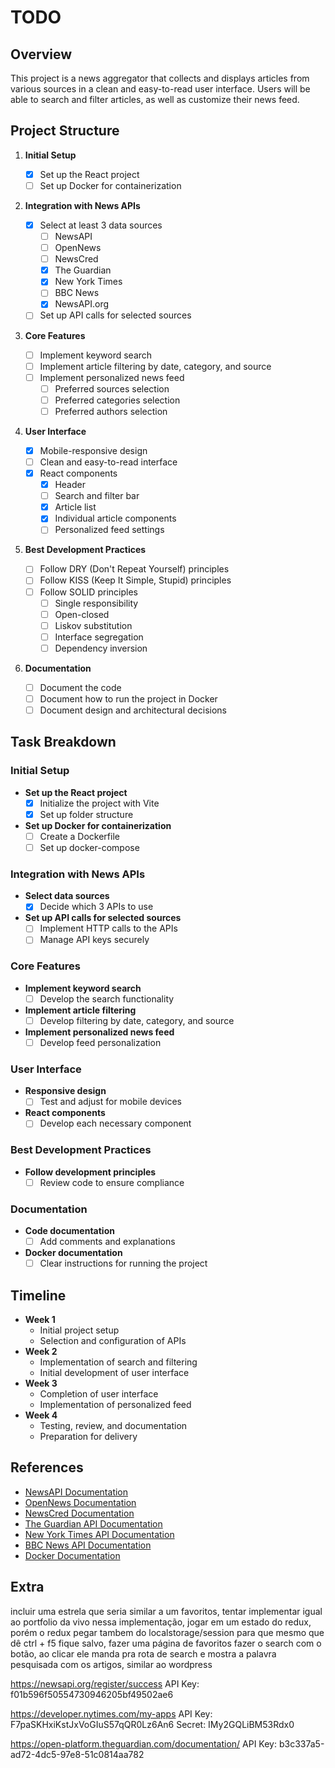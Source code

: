 # TODO

## Overview

This project is a news aggregator that collects and displays articles from various sources in a clean and easy-to-read user interface. Users will be able to search and filter articles, as well as customize their news feed.

## Project Structure

1. **Initial Setup**

   - [x] Set up the React project
   - [ ] Set up Docker for containerization

2. **Integration with News APIs**

   - [x] Select at least 3 data sources
     - [ ] NewsAPI
     - [ ] OpenNews
     - [ ] NewsCred
     - [x] The Guardian
     - [x] New York Times
     - [ ] BBC News
     - [x] NewsAPI.org
   - [ ] Set up API calls for selected sources

3. **Core Features**

   - [ ] Implement keyword search
   - [ ] Implement article filtering by date, category, and source
   - [ ] Implement personalized news feed
     - [ ] Preferred sources selection
     - [ ] Preferred categories selection
     - [ ] Preferred authors selection

4. **User Interface**

   - [x] Mobile-responsive design
   - [ ] Clean and easy-to-read interface
   - [x] React components
     - [x] Header
     - [ ] Search and filter bar
     - [x] Article list
     - [x] Individual article components
     - [ ] Personalized feed settings

5. **Best Development Practices**

   - [ ] Follow DRY (Don't Repeat Yourself) principles
   - [ ] Follow KISS (Keep It Simple, Stupid) principles
   - [ ] Follow SOLID principles
     - [ ] Single responsibility
     - [ ] Open-closed
     - [ ] Liskov substitution
     - [ ] Interface segregation
     - [ ] Dependency inversion

6. **Documentation**
   - [ ] Document the code
   - [ ] Document how to run the project in Docker
   - [ ] Document design and architectural decisions

## Task Breakdown

### Initial Setup

- **Set up the React project**
  - [x] Initialize the project with Vite
  - [x] Set up folder structure
- **Set up Docker for containerization**
  - [ ] Create a Dockerfile
  - [ ] Set up docker-compose

### Integration with News APIs

- **Select data sources**
  - [x] Decide which 3 APIs to use
- **Set up API calls for selected sources**
  - [ ] Implement HTTP calls to the APIs
  - [ ] Manage API keys securely

### Core Features

- **Implement keyword search**
  - [ ] Develop the search functionality
- **Implement article filtering**
  - [ ] Develop filtering by date, category, and source
- **Implement personalized news feed**
  - [ ] Develop feed personalization

### User Interface

- **Responsive design**
  - [ ] Test and adjust for mobile devices
- **React components**
  - [ ] Develop each necessary component

### Best Development Practices

- **Follow development principles**
  - [ ] Review code to ensure compliance

### Documentation

- **Code documentation**
  - [ ] Add comments and explanations
- **Docker documentation**
  - [ ] Clear instructions for running the project

## Timeline

- **Week 1**
  - Initial project setup
  - Selection and configuration of APIs
- **Week 2**
  - Implementation of search and filtering
  - Initial development of user interface
- **Week 3**
  - Completion of user interface
  - Implementation of personalized feed
- **Week 4**
  - Testing, review, and documentation
  - Preparation for delivery

## References

- [NewsAPI Documentation](https://newsapi.org/docs)
- [OpenNews Documentation](https://opennews.com)
- [NewsCred Documentation](https://newscred.com)
- [The Guardian API Documentation](https://open-platform.theguardian.com/documentation/)
- [New York Times API Documentation](https://developer.nytimes.com/apis)
- [BBC News API Documentation](https://www.bbc.co.uk/developer/portal)
- [Docker Documentation](https://docs.docker.com)

## Extra

incluir uma estrela que seria similar a um favoritos, tentar implementar igual ao portfolio da vivo
nessa implementação, jogar em um estado do redux, porém o redux pegar tambem do localstorage/session para que mesmo que dê ctrl + f5 fique salvo, fazer uma página de favoritos
fazer o search com o botão, ao clicar ele manda pra rota de search e mostra a palavra pesquisada com os artigos, similar ao wordpress

https://newsapi.org/register/success
API Key: f01b596f50554730946205bf49502ae6

https://developer.nytimes.com/my-apps
API Key: F7paSKHxiKstJxVoGIuS57qQR0Lz6An6
Secret: IMy2GQLiBM53Rdx0

https://open-platform.theguardian.com/documentation/
API Key: b3c337a5-ad72-4dc5-97e8-51c0814aa782

